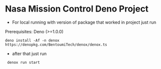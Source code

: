 # Nasa Mission Control Deno Project

- For local running with version of package that worked in project just run <br>

Prerequisites: Deno (>=1.0.0)

``deno install -Af -n denox https://denopkg.com/BentoumiTech/denox/denox.ts``

- after that just run

`` denox run start``    
